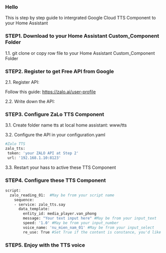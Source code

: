 ### Hello

This is step by step guide to intergrated Google Cloud TTS Component to your Home Assistant

### STEP1. Download to your Home Assistant Custom_Component Folder

1.1. git clone or copy row file to your Home Assistant Custom_Component Folder

### STEP2. Register to get Free API from Google

2.1. Register API:

Follow this guide: https://zalo.ai/user-profile

2.2. Write down the API:

### STEP3. Configure ZaLo TTS Component

3.1. Create folder name tts at local home assistant: www/tts

3.2. Configure the API in your configuration.yaml

```sh
#Zalo TTS
zalo_tts:
 token: 'your ZALO API at Step 2' 
 url: '192.168.1.10:8123'

```
3.3. Restart your hass to active these TTS Component

### STEP4. Configure these TTS Component
```sh
script:
  zalo_reading_01:  #May be from your script name
    sequence:  
    - service: zalo_tts.say
      data_template:
        entity_id: media_player.van_phong
        message: "Your text input here" #May be from your input_text
        speed: '1.0' #May be from your input_number
        voice_name: 'nu_mien_nam_01' #May be from your input_select
        re_use: True #Set True if the content is constance, you'd like to re use in the next time, set False if the content is variable, cant not use in the next time 
```
### STEP5.  Enjoy with the TTS voice
